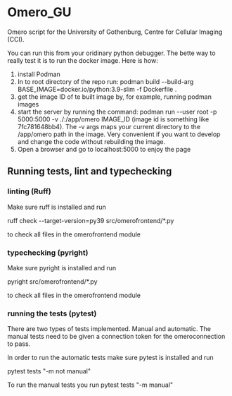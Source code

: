 # Omero_GU
 
Omero script for the University of Gothenburg, Centre for Cellular Imaging (CCI).

You can run this from your oridinary python debugger. 
The bette way to really test it is to run the docker image. Here is how:

1. install Podman
2. In to root directory of the repo run: podman build --build-arg BASE_IMAGE=docker.io/python:3.9-slim -f Dockerfile .
3. get the image ID of te built image by, for example, running podman images
4. start the server by running the command: podman run --user root -p 5000:5000 -v ./:/app/omero IMAGE_ID (image id is something like 7fc781648bb4). The -v args maps your current directory to the /app/omero path in the image. Very convenient if you want to develop and change the code without rebuilding the image.
5. Open a browser and go to localhost:5000 to enjoy the page


## Running tests, lint and typechecking

### linting (Ruff)
Make sure ruff is installed and run

ruff check --target-version=py39 src/omerofrontend/*.py

to check all files in the omerofrontend module

### typechecking (pyright)
Make sure pyright is installed and run

pyright src/omerofrontend/*.py 

to check all files in the omerofrontend module

### running the tests (pytest)

There are two types of tests implemented. Manual and automatic.
The manual tests need to be given a connection token for the omeroconnection to pass.

In order to run the automatic tests make sure pytest is installed and run

pytest tests "-m not manual"


To run the manual tests you run
pytest tests "-m manual"

